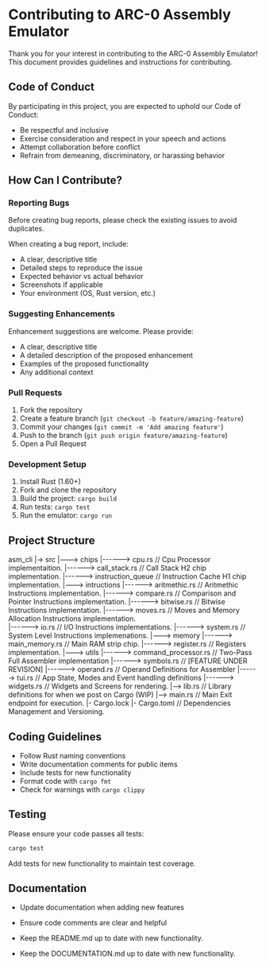 # Contributing to ARC-0 Assembly Emulator

Thank you for your interest in contributing to the ARC-0 Assembly Emulator! This document provides guidelines and instructions for contributing.

## Code of Conduct

By participating in this project, you are expected to uphold our Code of Conduct:

- Be respectful and inclusive
- Exercise consideration and respect in your speech and actions
- Attempt collaboration before conflict
- Refrain from demeaning, discriminatory, or harassing behavior

## How Can I Contribute?

### Reporting Bugs

Before creating bug reports, please check the existing issues to avoid duplicates.

When creating a bug report, include:

- A clear, descriptive title
- Detailed steps to reproduce the issue
- Expected behavior vs actual behavior
- Screenshots if applicable
- Your environment (OS, Rust version, etc.)

### Suggesting Enhancements

Enhancement suggestions are welcome. Please provide:

- A clear, descriptive title
- A detailed description of the proposed enhancement
- Examples of the proposed functionality
- Any additional context

### Pull Requests

1. Fork the repository
2. Create a feature branch (`git checkout -b feature/amazing-feature`)
3. Commit your changes (`git commit -m 'Add amazing feature'`)
4. Push to the branch (`git push origin feature/amazing-feature`)
5. Open a Pull Request

### Development Setup

1. Install Rust (1.60+)
2. Fork and clone the repository
3. Build the project: `cargo build`
4. Run tests: `cargo test`
5. Run the emulator: `cargo run`

## Project Structure

asm_cli
|-> src
|---> chips
|------> cpu.rs                    // Cpu Processor implementaition.
|------> call_stack.rs             // Call Stack H2 chip implementation.
|------> instruction_queue         // Instruction Cache H1 chip implementation.
|---> intructions
|------> aritmethic.rs             // Aritmethic Instructions implementation.
|------> compare.rs                // Comparison and Pointer Instructions implementation.
|------> bitwise.rs                // Bitwise Instructions implementation.
|------> moves.rs                  // Moves and Memory Allocation Instructions implementation.  
|------> io.rs                     // I/O Instructions implementations.
|------> system.rs                 // System Level Instructions implemenations.
|---> memory
|------> main_memory.rs            // Main RAM strip chip.
|------> register.rs               // Registers implementation.
|---> utils
|------> command_processor.rs      // Two-Pass Full Assembler implementation
|------> symbols.rs                // [FEATURE UNDER REVISION]
|------> operand.rs                // Operand Definitions for Assembler
|------> tui.rs                    // App State, Modes and Event handling definitions
|------> widgets.rs                // Widgets and Screens for rendering.
|--> lib.rs                        // Library definitions for when we post on Cargo (WIP)
|--> main.rs                       // Main Exit endpoint for execution.
|- Cargo.lock
|- Cargo.toml                      // Dependencies Management and Versioning.

## Coding Guidelines

- Follow Rust naming conventions
- Write documentation comments for public items
- Include tests for new functionality
- Format code with `cargo fmt`
- Check for warnings with `cargo clippy`

## Testing

Please ensure your code passes all tests:

```bash
cargo test
```

Add tests for new functionality to maintain test coverage.

## Documentation

- Update documentation when adding new features

- Ensure code comments are clear and helpful

- Keep the README.md up to date with new functionality.

- Keep the DOCUMENTATION.md up to date with new functionality.

